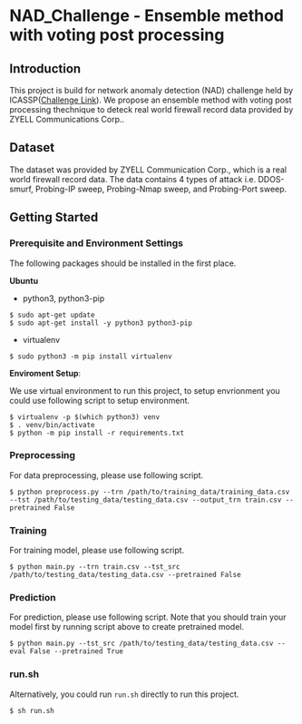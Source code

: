 # NAD_Challenge - Ensemble method with voting post processing

## Introduction

This project is build for network anomaly detection (NAD) challenge held by ICASSP([Challenge Link](https://nad2021.nctu.edu.tw/index.html)). We propose an ensemble method with voting post processing thechnique to deteck real world firewall record data provided by ZYELL Communications Corp..

## Dataset

The dataset was provided by ZYELL Communication Corp., which is a real world firewall record data. The data contains 4 types of attack i.e. DDOS-smurf, Probing-IP sweep, Probing-Nmap sweep, and Probing-Port sweep.

## Getting Started

### Prerequisite and Environment Settings

The following packages should be installed in the first place.

**Ubuntu**

- python3, python3-pip
```shell
$ sudo apt-get update
$ sudo apt-get install -y python3 python3-pip
```
- virtualenv
```shell
$ sudo python3 -m pip install virtualenv
```

**Enviroment Setup**:

We use virtual environment to run this project, to setup envrionment you could use following script to setup environment.

```shell
$ virtualenv -p $(which python3) venv
$ . venv/bin/activate
$ python -m pip install -r requirements.txt
```

### Preprocessing

For data preprocessing, please use following script.

```shell
$ python preprocess.py --trn /path/to/training_data/training_data.csv --tst /path/to/testing_data/testing_data.csv --output_trn train.csv --pretrained False
```

### Training

For training model, please use following script.

```shell
$ python main.py --trn train.csv --tst_src /path/to/testing_data/testing_data.csv --pretrained False
```

### Prediction

For prediction, please use following script. Note that you should train your model first by running script above to create pretrained model.

```shell
$ python main.py --tst_src /path/to/testing_data/testing_data.csv --eval False --pretrained True
```

### run.sh

Alternatively, you could run ``run.sh`` directly to run this project.

```shell
$ sh run.sh
```

